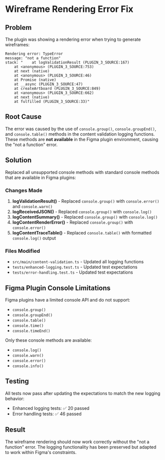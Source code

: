 # Wireframe Rendering Error Fix

## Problem
The plugin was showing a rendering error when trying to generate wireframes:

```
Rendering error: TypeError
message: "not a function"
stack: "    at logValidationResult (PLUGIN_3_SOURCE:167)
    at <anonymous> (PLUGIN_3_SOURCE:753)
    at next (native)
    at <anonymous> (PLUGIN_3_SOURCE:46)
    at Promise (native)
    at __async (PLUGIN_3_SOURCE:47)
    at createArtboard (PLUGIN_3_SOURCE:849)
    at <anonymous> (PLUGIN_3_SOURCE:662)
    at next (native)
    at fulfilled (PLUGIN_3_SOURCE:33)"
```

## Root Cause
The error was caused by the use of `console.group()`, `console.groupEnd()`, and `console.table()` methods in the content validation logging functions. These methods are **not available** in the Figma plugin environment, causing the "not a function" error.

## Solution
Replaced all unsupported console methods with standard console methods that are available in Figma plugins:

### Changes Made

1. **logValidationResult()** - Replaced `console.group()` with `console.error()` and `console.warn()`
2. **logReceivedJSON()** - Replaced `console.group()` with `console.log()`
3. **logContentSummary()** - Replaced `console.group()` with `console.log()`
4. **logContentRenderError()** - Replaced `console.group()` with `console.error()`
5. **logContentTraceTable()** - Replaced `console.table()` with formatted `console.log()` output

### Files Modified
- `src/main/content-validation.ts` - Updated all logging functions
- `tests/enhanced-logging.test.ts` - Updated test expectations
- `tests/error-handling.test.ts` - Updated test expectations

## Figma Plugin Console Limitations
Figma plugins have a limited console API and do not support:
- `console.group()`
- `console.groupEnd()`
- `console.table()`
- `console.time()`
- `console.timeEnd()`

Only these console methods are available:
- `console.log()`
- `console.warn()`
- `console.error()`
- `console.info()`

## Testing
All tests now pass after updating the expectations to match the new logging behavior:
- Enhanced logging tests: ✅ 20 passed
- Error handling tests: ✅ 46 passed

## Result
The wireframe rendering should now work correctly without the "not a function" error. The logging functionality has been preserved but adapted to work within Figma's constraints.